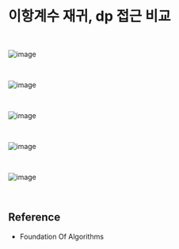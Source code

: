# 이항계수 재귀, dp 접근 비교

<br>

![image](https://img1.daumcdn.net/thumb/R1280x0/?scode=mtistory2&fname=https%3A%2F%2Fblog.kakaocdn.net%2Fdn%2F5m1RJ%2FbtsbzKNBNGC%2FmCJPobantuuki6G4C1BGB0%2Fimg.jpg)

<br>

![image](https://img1.daumcdn.net/thumb/R1280x0/?scode=mtistory2&fname=https%3A%2F%2Fblog.kakaocdn.net%2Fdn%2Fuaphb%2FbtsbzJ2cK9v%2FWTZpZCEo1j2k5Nt5yYkc4k%2Fimg.jpg)

<br>

![image](https://img1.daumcdn.net/thumb/R1280x0/?scode=mtistory2&fname=https%3A%2F%2Fblog.kakaocdn.net%2Fdn%2FFimdF%2FbtsbEm5qIT8%2FRSRGnPn588HpkVYZfUlyV1%2Fimg.jpg)

<br>

![image](https://img1.daumcdn.net/thumb/R1280x0/?scode=mtistory2&fname=https%3A%2F%2Fblog.kakaocdn.net%2Fdn%2FoUTOF%2FbtsbFH2zJiR%2FcyR6cn0ezAXky2KUmpMmCK%2Fimg.jpg)

<br>

![image](https://img1.daumcdn.net/thumb/R1280x0/?scode=mtistory2&fname=https%3A%2F%2Fblog.kakaocdn.net%2Fdn%2FKizs8%2FbtsbAWG1r7K%2FzLN5y3RAVncaUd2GXg1ijK%2Fimg.jpg)

<br>

## Reference


- Foundation Of Algorithms <Richard Neapolitan>
